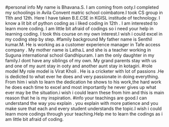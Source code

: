 #personal info 
My name is Bhavana.S.
I am coming from ooty.I completed my schoolings in Avila Convent matric school coimbatore.I took CS group in 11th and 12th.
Here I have taken B.E.CSE in KGISL institude of technology.
I know a lit bit of python coding as i liked coding in 12th .
I am interested to learn more coding.
I am little bit afraid of codings so i need your help in learning coding.
I took this course on my own interest.I wish i could excel in my coding step by step.
#family background
My father name is Senthil kumar.M. He is working as a customer experience manager in Tafe access company .
My mother name is Latha.L and she is a teacher working in Suguna international school Gandhipuram. 
I am the only daughter in my family.I dont have any siblings of my own.
My grand parents stay with us and one of  my aunt stay in ooty and another aunt stay in kotagiri.
#role model
My role model is Virat Kholi . He is a cricketer with lot of passions .He is dedicted to what ever he does and very passionate in doing everything.
From him i wish to learn the dedication he shows to his work,the hard work he does each time to excel and most importantly he never gives up what ever may be the situation.i wish i could learn these from him and this is main reason that he is my inspiration.
#info 
your teachings are good.I can understand the way you explain . you explain with more patience and you make sure that each and every student understands the topic.I wish i could learn more codings through your teaching.Help me to learn the codings as i am little bit afraid of coding.
